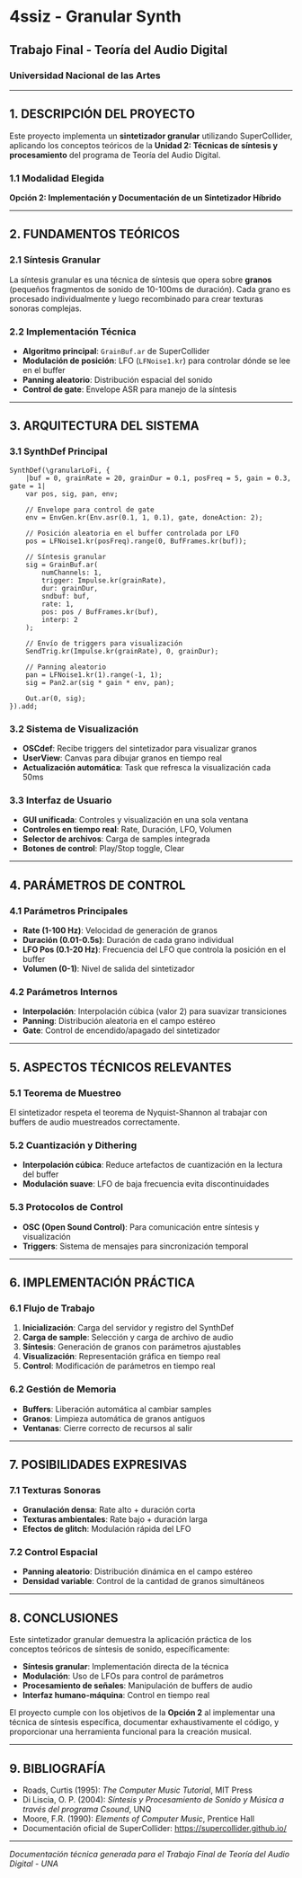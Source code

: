 # 4ssiz - Granular Synth
## Trabajo Final - Teoría del Audio Digital
### Universidad Nacional de las Artes

---

## 1. DESCRIPCIÓN DEL PROYECTO

Este proyecto implementa un **sintetizador granular** utilizando SuperCollider, aplicando los conceptos teóricos de la **Unidad 2: Técnicas de síntesis y procesamiento** del programa de Teoría del Audio Digital.

### 1.1 Modalidad Elegida
**Opción 2: Implementación y Documentación de un Sintetizador Híbrido**

---

## 2. FUNDAMENTOS TEÓRICOS

### 2.1 Síntesis Granular
La síntesis granular es una técnica de síntesis que opera sobre **granos** (pequeños fragmentos de sonido de 10-100ms de duración). Cada grano es procesado individualmente y luego recombinado para crear texturas sonoras complejas.

### 2.2 Implementación Técnica
- **Algoritmo principal**: `GrainBuf.ar` de SuperCollider
- **Modulación de posición**: LFO (`LFNoise1.kr`) para controlar dónde se lee en el buffer
- **Panning aleatorio**: Distribución espacial del sonido
- **Control de gate**: Envelope ASR para manejo de la síntesis

---

## 3. ARQUITECTURA DEL SISTEMA

### 3.1 SynthDef Principal
```supercollider
SynthDef(\granularLoFi, {
    |buf = 0, grainRate = 20, grainDur = 0.1, posFreq = 5, gain = 0.3, gate = 1|
    var pos, sig, pan, env;
    
    // Envelope para control de gate
    env = EnvGen.kr(Env.asr(0.1, 1, 0.1), gate, doneAction: 2);
    
    // Posición aleatoria en el buffer controlada por LFO
    pos = LFNoise1.kr(posFreq).range(0, BufFrames.kr(buf));
    
    // Síntesis granular
    sig = GrainBuf.ar(
        numChannels: 1,
        trigger: Impulse.kr(grainRate),
        dur: grainDur,
        sndbuf: buf,
        rate: 1,
        pos: pos / BufFrames.kr(buf),
        interp: 2
    );

    // Envío de triggers para visualización
    SendTrig.kr(Impulse.kr(grainRate), 0, grainDur);
    
    // Panning aleatorio
    pan = LFNoise1.kr(1).range(-1, 1);
    sig = Pan2.ar(sig * gain * env, pan);

    Out.ar(0, sig);
}).add;
```

### 3.2 Sistema de Visualización
- **OSCdef**: Recibe triggers del sintetizador para visualizar granos
- **UserView**: Canvas para dibujar granos en tiempo real
- **Actualización automática**: Task que refresca la visualización cada 50ms

### 3.3 Interfaz de Usuario
- **GUI unificada**: Controles y visualización en una sola ventana
- **Controles en tiempo real**: Rate, Duración, LFO, Volumen
- **Selector de archivos**: Carga de samples integrada
- **Botones de control**: Play/Stop toggle, Clear

---

## 4. PARÁMETROS DE CONTROL

### 4.1 Parámetros Principales
- **Rate (1-100 Hz)**: Velocidad de generación de granos
- **Duración (0.01-0.5s)**: Duración de cada grano individual
- **LFO Pos (0.1-20 Hz)**: Frecuencia del LFO que controla la posición en el buffer
- **Volumen (0-1)**: Nivel de salida del sintetizador

### 4.2 Parámetros Internos
- **Interpolación**: Interpolación cúbica (valor 2) para suavizar transiciones
- **Panning**: Distribución aleatoria en el campo estéreo
- **Gate**: Control de encendido/apagado del sintetizador

---

## 5. ASPECTOS TÉCNICOS RELEVANTES

### 5.1 Teorema de Muestreo
El sintetizador respeta el teorema de Nyquist-Shannon al trabajar con buffers de audio muestreados correctamente.

### 5.2 Cuantización y Dithering
- **Interpolación cúbica**: Reduce artefactos de cuantización en la lectura del buffer
- **Modulación suave**: LFO de baja frecuencia evita discontinuidades

### 5.3 Protocolos de Control
- **OSC (Open Sound Control)**: Para comunicación entre síntesis y visualización
- **Triggers**: Sistema de mensajes para sincronización temporal

---

## 6. IMPLEMENTACIÓN PRÁCTICA

### 6.1 Flujo de Trabajo
1. **Inicialización**: Carga del servidor y registro del SynthDef
2. **Carga de sample**: Selección y carga de archivo de audio
3. **Síntesis**: Generación de granos con parámetros ajustables
4. **Visualización**: Representación gráfica en tiempo real
5. **Control**: Modificación de parámetros en tiempo real

### 6.2 Gestión de Memoria
- **Buffers**: Liberación automática al cambiar samples
- **Granos**: Limpieza automática de granos antiguos
- **Ventanas**: Cierre correcto de recursos al salir

---

## 7. POSIBILIDADES EXPRESIVAS

### 7.1 Texturas Sonoras
- **Granulación densa**: Rate alto + duración corta
- **Texturas ambientales**: Rate bajo + duración larga
- **Efectos de glitch**: Modulación rápida del LFO

### 7.2 Control Espacial
- **Panning aleatorio**: Distribución dinámica en el campo estéreo
- **Densidad variable**: Control de la cantidad de granos simultáneos

---

## 8. CONCLUSIONES

Este sintetizador granular demuestra la aplicación práctica de los conceptos teóricos de síntesis de sonido, específicamente:

- **Síntesis granular**: Implementación directa de la técnica
- **Modulación**: Uso de LFOs para control de parámetros
- **Procesamiento de señales**: Manipulación de buffers de audio
- **Interfaz humano-máquina**: Control en tiempo real

El proyecto cumple con los objetivos de la **Opción 2** al implementar una técnica de síntesis específica, documentar exhaustivamente el código, y proporcionar una herramienta funcional para la creación musical.

---

## 9. BIBLIOGRAFÍA

- Roads, Curtis (1995): *The Computer Music Tutorial*, MIT Press
- Di Liscia, O. P. (2004): *Síntesis y Procesamiento de Sonido y Música a través del programa Csound*, UNQ
- Moore, F.R. (1990): *Elements of Computer Music*, Prentice Hall
- Documentación oficial de SuperCollider: https://supercollider.github.io/

---

*Documentación técnica generada para el Trabajo Final de Teoría del Audio Digital - UNA*
